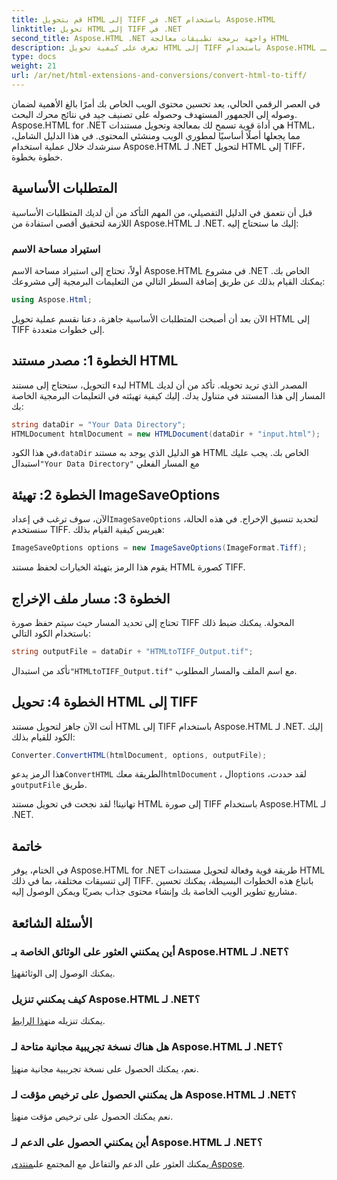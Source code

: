 ```yaml
---
title: قم بتحويل HTML إلى TIFF في .NET باستخدام Aspose.HTML
linktitle: تحويل HTML إلى TIFF في .NET
second_title: Aspose.HTML .NET واجهة برمجة تطبيقات معالجة HTML
description: تعرف على كيفية تحويل HTML إلى TIFF باستخدام Aspose.HTML لـ .NET. اتبع دليلنا خطوة بخطوة لتحسين محتوى الويب بكفاءة.
type: docs
weight: 21
url: /ar/net/html-extensions-and-conversions/convert-html-to-tiff/
---
```


في العصر الرقمي الحالي، يعد تحسين محتوى الويب الخاص بك أمرًا بالغ الأهمية لضمان وصوله إلى الجمهور المستهدف وحصوله على تصنيف جيد في نتائج محرك البحث. Aspose.HTML for .NET هي أداة قوية تسمح لك بمعالجة وتحويل مستندات HTML، مما يجعلها أصلًا أساسيًا لمطوري الويب ومنشئي المحتوى. في هذا الدليل الشامل، سنرشدك خلال عملية استخدام Aspose.HTML لـ .NET لتحويل HTML إلى TIFF، خطوة بخطوة.

## المتطلبات الأساسية

قبل أن نتعمق في الدليل التفصيلي، من المهم التأكد من أن لديك المتطلبات الأساسية اللازمة لتحقيق أقصى استفادة من Aspose.HTML لـ .NET. إليك ما ستحتاج إليه:

### استيراد مساحة الاسم

أولاً، تحتاج إلى استيراد مساحة الاسم Aspose.HTML في مشروع .NET الخاص بك. يمكنك القيام بذلك عن طريق إضافة السطر التالي من التعليمات البرمجية إلى مشروعك:

```csharp
using Aspose.Html;
```

الآن بعد أن أصبحت المتطلبات الأساسية جاهزة، دعنا نقسم عملية تحويل HTML إلى TIFF إلى خطوات متعددة.

## الخطوة 1: مصدر مستند HTML

لبدء التحويل، ستحتاج إلى مستند HTML المصدر الذي تريد تحويله. تأكد من أن لديك المسار إلى هذا المستند في متناول يدك. إليك كيفية تهيئته في التعليمات البرمجية الخاصة بك:

```csharp
string dataDir = "Your Data Directory";
HTMLDocument htmlDocument = new HTMLDocument(dataDir + "input.html");
```

 في هذا الكود،`dataDir` هو الدليل الذي يوجد به مستند HTML الخاص بك. يجب عليك استبدال`"Your Data Directory"` مع المسار الفعلي

## الخطوة 2: تهيئة ImageSaveOptions

 الآن، سوف ترغب في إعداد`ImageSaveOptions` لتحديد تنسيق الإخراج. في هذه الحالة، سنستخدم TIFF. هيريس كيفية القيام بذلك:

```csharp
ImageSaveOptions options = new ImageSaveOptions(ImageFormat.Tiff);
```

يقوم هذا الرمز بتهيئة الخيارات لحفظ مستند HTML كصورة TIFF.

## الخطوة 3: مسار ملف الإخراج

تحتاج إلى تحديد المسار حيث سيتم حفظ صورة TIFF المحولة. يمكنك ضبط ذلك باستخدام الكود التالي:

```csharp
string outputFile = dataDir + "HTMLtoTIFF_Output.tif";
```

 تأكد من استبدال`"HTMLtoTIFF_Output.tif"` مع اسم الملف والمسار المطلوب.

## الخطوة 4: تحويل HTML إلى TIFF

أنت الآن جاهز لتحويل مستند HTML إلى TIFF باستخدام Aspose.HTML لـ .NET. إليك الكود للقيام بذلك:

```csharp
Converter.ConvertHTML(htmlDocument, options, outputFile);
```

 هذا الرمز يدعو`ConvertHTML` الطريقة معك`htmlDocument` ، ال`options` لقد حددت، و`outputFile` طريق.

تهانينا! لقد نجحت في تحويل مستند HTML إلى صورة TIFF باستخدام Aspose.HTML لـ .NET.

## خاتمة

في الختام، يوفر Aspose.HTML for .NET طريقة قوية وفعالة لتحويل مستندات HTML إلى تنسيقات مختلفة، بما في ذلك TIFF. باتباع هذه الخطوات البسيطة، يمكنك تحسين مشاريع تطوير الويب الخاصة بك وإنشاء محتوى جذاب بصريًا ويمكن الوصول إليه.

## الأسئلة الشائعة

### أين يمكنني العثور على الوثائق الخاصة بـ Aspose.HTML لـ .NET؟
يمكنك الوصول إلى الوثائق[هنا](https://reference.aspose.com/html/net/).

### كيف يمكنني تنزيل Aspose.HTML لـ .NET؟
 يمكنك تنزيله من[هذا الرابط](https://releases.aspose.com/html/net/).

### هل هناك نسخة تجريبية مجانية متاحة لـ Aspose.HTML لـ .NET؟
 نعم، يمكنك الحصول على نسخة تجريبية مجانية من[هنا](https://releases.aspose.com/).

### هل يمكنني الحصول على ترخيص مؤقت لـ Aspose.HTML لـ .NET؟
 نعم يمكنك الحصول على ترخيص مؤقت من[هنا](https://purchase.aspose.com/temporary-license/).

### أين يمكنني الحصول على الدعم لـ Aspose.HTML لـ .NET؟
 يمكنك العثور على الدعم والتفاعل مع المجتمع على[منتدى Aspose](https://forum.aspose.com/).